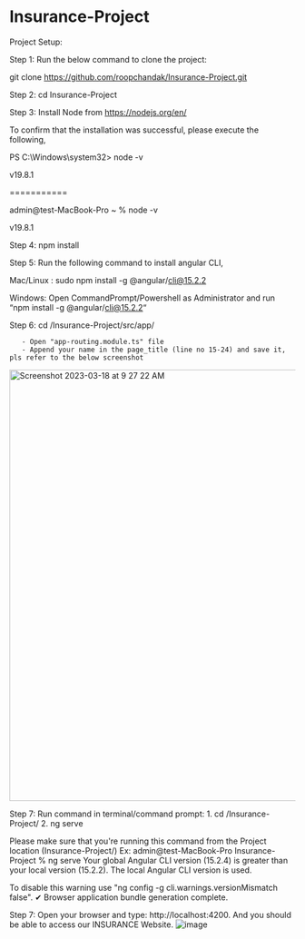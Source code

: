 # Insurance-Project

Project Setup:

Step 1: Run the below command to clone the project: 

git clone https://github.com/roopchandak/Insurance-Project.git 

Step 2: cd Insurance-Project

Step 3: Install Node from https://nodejs.org/en/

To confirm that the installation was successful, please execute the following,

PS C:\Windows\system32> node -v

v19.8.1

===========

admin@test-MacBook-Pro ~ % node -v

v19.8.1

Step 4: npm install

Step 5: Run the following command to install angular CLI,

Mac/Linux : 
  sudo npm install -g @angular/cli@15.2.2  

Windows: 
  Open CommandPrompt/Powershell as Administrator and run “npm install -g @angular/cli@15.2.2“
  
  
Step 6: cd <ProjectLocation>/Insurance-Project/src/app/

       - Open "app-routing.module.ts" file
       - Append your name in the page_title (line no 15-24) and save it, pls refer to the below screenshot
       
<img width="760" alt="Screenshot 2023-03-18 at 9 27 22 AM" src="https://user-images.githubusercontent.com/20028970/226083763-a4066c69-ec61-49ed-b473-151641c195f0.png">


Step 7: Run command in terminal/command prompt: 
           1. cd <ProjectLocation>/Insurance-Project/
           2. ng serve 

Please make sure that you're running this command from the Project location (Insurance-Project/)
Ex:
admin@test-MacBook-Pro Insurance-Project % ng serve
Your global Angular CLI version (15.2.4) is greater than your local version (15.2.2). The local Angular CLI version is used.

To disable this warning use "ng config -g cli.warnings.versionMismatch false".
✔ Browser application bundle generation complete.


Step 7: Open your browser and type: http://localhost:4200. And you should be able to access our INSURANCE Website.
![image](https://user-images.githubusercontent.com/20028970/226084098-9cd6b5ad-a4dd-42ae-b913-f80f27550434.png)


